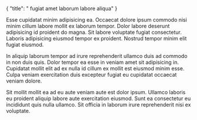 {
  "title": " fugiat amet laborum labore aliqua"
}

Esse cupidatat minim adipisicing ea. Occaecat dolore ipsum commodo nisi minim cillum labore mollit ex laborum tempor. Dolor labore deserunt adipisicing id proident do magna. Sit labore voluptate fugiat consectetur. Laboris adipisicing eiusmod tempor ex proident. Nostrud tempor minim elit fugiat eiusmod.

In aliquip laborum tempor ad irure reprehenderit ullamco duis ad commodo in non duis quis. Dolor tempor ea esse in veniam amet sit adipisicing in. Cupidatat mollit elit ad ex nulla id cillum ex mollit est eiusmod minim esse. Culpa veniam exercitation duis excepteur fugiat eu cupidatat occaecat veniam dolore.

Sit mollit mollit ea ad eu aute veniam aute est dolor ipsum. Ullamco laboris eu proident aliquip labore aute exercitation eiusmod. Sunt ea consectetur eu incididunt quis nulla ullamco. Sit officia in laborum irure reprehenderit nisi ex voluptate.